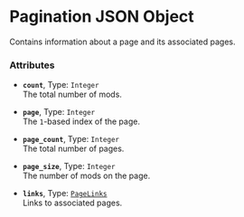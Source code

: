 # Pagination JSON Object

Contains information about a page and its associated pages.

### Attributes

* **`count`**, Type: `Integer`  
The total number of mods.

* **`page`**, Type: `Integer`  
The `1`-based index of the page.

* **`page_count`**, Type: `Integer`  
The total number of pages.

* **`page_size`**, Type: `Integer`  
The number of mods on the page.

* **`links`**, Type: [`PageLinks`](../pagelinks)  
Links to associated pages.